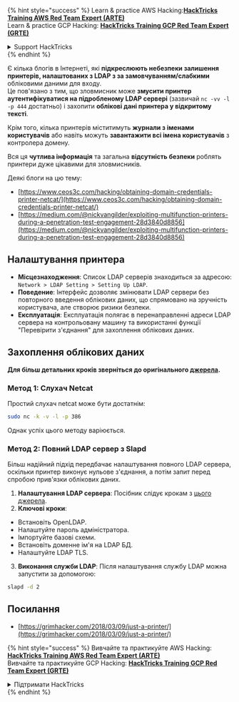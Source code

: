 {% hint style="success" %}
Learn & practice AWS Hacking:<img src="/.gitbook/assets/arte.png" alt="" data-size="line">[**HackTricks Training AWS Red Team Expert (ARTE)**](https://training.hacktricks.xyz/courses/arte)<img src="/.gitbook/assets/arte.png" alt="" data-size="line">\
Learn & practice GCP Hacking: <img src="/.gitbook/assets/grte.png" alt="" data-size="line">[**HackTricks Training GCP Red Team Expert (GRTE)**<img src="/.gitbook/assets/grte.png" alt="" data-size="line">](https://training.hacktricks.xyz/courses/grte)

<details>

<summary>Support HackTricks</summary>

* Check the [**subscription plans**](https://github.com/sponsors/carlospolop)!
* **Join the** 💬 [**Discord group**](https://discord.gg/hRep4RUj7f) or the [**telegram group**](https://t.me/peass) or **follow** us on **Twitter** 🐦 [**@hacktricks\_live**](https://twitter.com/hacktricks\_live)**.**
* **Share hacking tricks by submitting PRs to the** [**HackTricks**](https://github.com/carlospolop/hacktricks) and [**HackTricks Cloud**](https://github.com/carlospolop/hacktricks-cloud) github repos.

</details>
{% endhint %}


Є кілька блогів в Інтернеті, які **підкреслюють небезпеки залишення принтерів, налаштованих з LDAP з за замовчуванням/слабкими** обліковими даними для входу.\
Це пов'язано з тим, що зловмисник може **змусити принтер аутентифікуватися на підробленому LDAP сервері** (зазвичай `nc -vv -l -p 444` достатньо) і захопити **облікові дані принтера у відкритому тексті**.

Крім того, кілька принтерів міститимуть **журнали з іменами користувачів** або навіть можуть **завантажити всі імена користувачів** з контролера домену.

Вся ця **чутлива інформація** та загальна **відсутність безпеки** роблять принтери дуже цікавими для зловмисників.

Деякі блоги на цю тему:

* [https://www.ceos3c.com/hacking/obtaining-domain-credentials-printer-netcat/](https://www.ceos3c.com/hacking/obtaining-domain-credentials-printer-netcat/)
* [https://medium.com/@nickvangilder/exploiting-multifunction-printers-during-a-penetration-test-engagement-28d3840d8856](https://medium.com/@nickvangilder/exploiting-multifunction-printers-during-a-penetration-test-engagement-28d3840d8856)

## Налаштування принтера
- **Місцезнаходження**: Список LDAP серверів знаходиться за адресою: `Network > LDAP Setting > Setting Up LDAP`.
- **Поведение**: Інтерфейс дозволяє змінювати LDAP сервери без повторного введення облікових даних, що спрямовано на зручність користувача, але створює ризики безпеки.
- **Експлуатація**: Експлуатація полягає в перенаправленні адреси LDAP сервера на контрольовану машину та використанні функції "Перевірити з'єднання" для захоплення облікових даних.

## Захоплення облікових даних

**Для більш детальних кроків зверніться до оригінального [джерела](https://grimhacker.com/2018/03/09/just-a-printer/).**

### Метод 1: Слухач Netcat
Простий слухач netcat може бути достатнім:
```bash
sudo nc -k -v -l -p 386
```
Однак успіх цього методу варіюється.

### Метод 2: Повний LDAP сервер з Slapd
Більш надійний підхід передбачає налаштування повного LDAP сервера, оскільки принтер виконує нульове з'єднання, а потім запит перед спробою прив'язки облікових даних.

1. **Налаштування LDAP сервера**: Посібник слідує крокам з [цього джерела](https://www.server-world.info/en/note?os=Fedora_26&p=openldap).
2. **Ключові кроки**:
- Встановіть OpenLDAP.
- Налаштуйте пароль адміністратора.
- Імпортуйте базові схеми.
- Встановіть доменне ім'я на LDAP БД.
- Налаштуйте LDAP TLS.
3. **Виконання служби LDAP**: Після налаштування службу LDAP можна запустити за допомогою:
```bash
slapd -d 2
```
## Посилання
* [https://grimhacker.com/2018/03/09/just-a-printer/](https://grimhacker.com/2018/03/09/just-a-printer/)


{% hint style="success" %}
Вивчайте та практикуйте AWS Hacking:<img src="/.gitbook/assets/arte.png" alt="" data-size="line">[**HackTricks Training AWS Red Team Expert (ARTE)**](https://training.hacktricks.xyz/courses/arte)<img src="/.gitbook/assets/arte.png" alt="" data-size="line">\
Вивчайте та практикуйте GCP Hacking: <img src="/.gitbook/assets/grte.png" alt="" data-size="line">[**HackTricks Training GCP Red Team Expert (GRTE)**<img src="/.gitbook/assets/grte.png" alt="" data-size="line">](https://training.hacktricks.xyz/courses/grte)

<details>

<summary>Підтримати HackTricks</summary>

* Перевірте [**плани підписки**](https://github.com/sponsors/carlospolop)!
* **Приєднуйтесь до** 💬 [**групи Discord**](https://discord.gg/hRep4RUj7f) або [**групи telegram**](https://t.me/peass) або **слідкуйте** за нами в **Twitter** 🐦 [**@hacktricks\_live**](https://twitter.com/hacktricks\_live)**.**
* **Діліться хакерськими трюками, надсилаючи PR до** [**HackTricks**](https://github.com/carlospolop/hacktricks) та [**HackTricks Cloud**](https://github.com/carlospolop/hacktricks-cloud) репозиторіїв на github.

</details>
{% endhint %}
